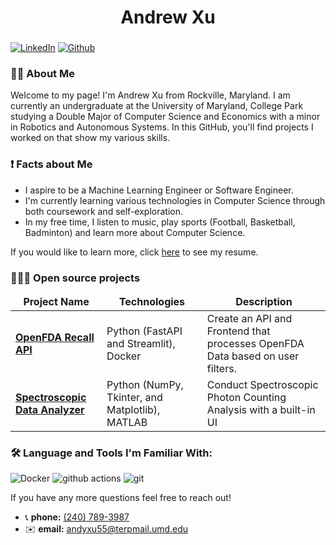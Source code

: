 <h1 align="center">Andrew Xu</h1>

###

<p>
	<a href="https://www.linkedin.com/in/andrewyexu/" target="_blank"><img alt="LinkedIn" src="https://img.shields.io/badge/linkedin-%230077B5.svg?&style=for-the-badge&logo=linkedin&logoColor=white" /></a>
	<a href="https://github.com/AndrewXu55" target="_blank"><img alt="Github" src="https://img.shields.io/badge/GitHub-%2312100E.svg?&style=for-the-badge&logo=Github&logoColor=white" /></a>
</p>

<h3 align="left"> 🧑🏻 About Me</h3>

Welcome to my page! I'm Andrew Xu from Rockville, Maryland. I am currently an undergraduate at the University of Maryland, College Park studying a Double Major of Computer Science and Economics with a minor in Robotics and Autonomous Systems. In this GitHub, you'll find projects I worked on that show my various skills.


### ❗️ Facts about Me
- I aspire to be a Machine Learning Engineer or Software Engineer.
- I'm currently learning various technologies in Computer Science through both coursework and self-exploration.
- In my free time, I listen to music, play sports (Football, Basketball, Badminton) and learn more about Computer Science.
  
If you would like to learn more, click [here](https://github.com/AndrewXu55/AndrewXu55/blob/main/Andrew_Xu_Resume.pdf) to see my resume.

### 🧑🏻‍💻 Open source projects
<table>
	<thead align="center">
		<tr border: none;>
			<td><b> Project Name </b></td>
      		<td><b> Technologies </b></td>
      		<td><b> Description </b></td>
    	</tr>
  	</thead>
  	<tbody>
    	<tr>
      		<td><a href="https://github.com/AndrewXu55/OpenFDA-Recall_API"><b>OpenFDA Recall API</b></a></td>
      		<td>Python (FastAPI and Streamlit), Docker</td>
      		<td>Create an API and Frontend that processes OpenFDA Data based on user filters. </td>
    	</tr>
		<tr>
      		<td><a href="https://github.com/AndrewXu55/Spectro-Data-Analyzer"><b>Spectroscopic Data Analyzer
</b></a></td>
      		<td>Python (NumPy, Tkinter, and Matplotlib), MATLAB</td>
      		<td>Conduct Spectroscopic Photon Counting Analysis with a built-in UI</td>
    	</tr>
	</tbody>
</table>

### 🛠 Language and Tools I'm Familiar With:
<p>
	<img alt="Docker" src="https://img.shields.io/badge/-Docker-46a2f1?style=flat-square&logo=docker&logoColor=white" />
  	<img alt="github actions" src="https://img.shields.io/badge/-Github_Actions-2088FF?style=flat-square&logo=github-actions&logoColor=white" />
  	<img alt="git" src="https://img.shields.io/badge/-Git-F05032?style=flat-square&logo=git&logoColor=white" />
</p>

If you have any more questions feel free to reach out!
- 📞 **phone:** <a href="tel:+12407893987"> (240) 789-3987</a>
- ✉️ **email:** <a href="andyxu55@terpmail.umd.edu">andyxu55@terpmail.umd.edu</a>

